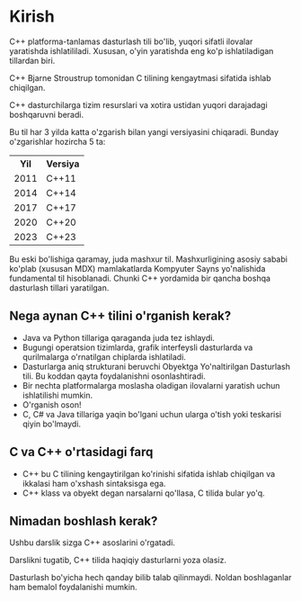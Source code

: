 # Kirish

C++ platforma-tanlamas dasturlash tili bo'lib, yuqori sifatli ilovalar yaratishda ishlatililadi. Xususan, o'yin yaratishda eng ko'p ishlatiladigan tillardan biri.

C++ Bjarne Stroustrup tomonidan C tilining kengaytmasi sifatida ishlab chiqilgan.

C++ dasturchilarga tizim resurslari va xotira ustidan yuqori darajadagi boshqaruvni beradi.

Bu til har 3 yilda katta o'zgarish bilan yangi versiyasini chiqaradi. Bunday o'zgarishlar hozircha 5 ta:

<table>
    <tr>
      <th>Yil</th>
      <th>Versiya</th>
    </tr>
    <tr>
      <td>2011</td>
      <td>C++11</td>
    </tr>
    <tr>
      <td>2014</td>
      <td>C++14</td>
    </tr>
    <tr>
      <td>2017</td>
      <td>C++17</td>
    </tr>
    <tr>
      <td>2020</td>
      <td>C++20</td>
    </tr>
    <tr>
      <td>2023</td>
      <td>C++23</td>
    </tr>
</table>

Bu eski bo'lishiga qaramay, juda mashxur til. Mashxurligining asosiy sababi ko'plab (xususan MDX) mamlakatlarda Kompyuter Sayns yo'nalishida fundamental til hisoblanadi. Chunki C++ yordamida bir qancha boshqa dasturlash tillari yaratilgan.

## Nega aynan C++ tilini o'rganish kerak?

- Java va Python tillariga qaraganda juda tez ishlaydi.
- Bugungi operatsion tizimlarda, grafik interfeysli dasturlarda va qurilmalarga o'rnatilgan chiplarda ishlatiladi.
- Dasturlarga aniq strukturani beruvchi Obyektga Yo'naltirilgan Dasturlash tili. Bu koddan qayta foydalanishni osonlashtiradi.
- Bir nechta platformalarga moslasha oladigan ilovalarni yaratish uchun ishlatilishi mumkin.
- O'rganish oson!
- C, C# va Java tillariga yaqin bo'lgani uchun ularga o'tish yoki teskarisi qiyin bo'lmaydi.

## C va C++ o'rtasidagi farq

- C++ bu C tilining kengaytirilgan ko'rinishi sifatida ishlab chiqilgan va ikkalasi ham o'xshash sintaksisga ega.
- C++ klass va obyekt degan narsalarni qo'llasa, C tilida bular yo'q.

## Nimadan boshlash kerak?

Ushbu darslik sizga C++ asoslarini o'rgatadi.

Darslikni tugatib, C++ tilida haqiqiy dasturlarni yoza olasiz.

Dasturlash bo'yicha hech qanday bilib talab qilinmaydi. Noldan boshlaganlar ham bemalol foydalanishi mumkin.
